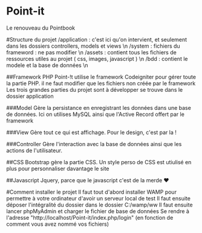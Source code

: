Point-it
========

Le renouveau du Pointbook

#Structure du projet
/application : c'est ici qu'on intervient, et seulement dans les dossiers controllers, models et views \n
/system : fichiers du frameword : ne pas modifier \n
/assets : contient tous les fichiers de ressources utiles au projet ( css, images, javascript ) \n
/bdd : contient le modele et la base de données \n

##Framework PHP
Point-!t utilise le framework Codeigniter pour gérer toute la partie PHP. il ne faut modifier que les fichiers non créée par le framework
Les trois grandes parties du projet sont à développer se trouve dans le dossier application

###Model
Gère la persistance en enregistrant les données dans une base de données. Ici on utilises MySQL ainsi que l'Active Record offert par le framework

###View
Gère tout ce qui est affichage. Pour le design, c'est par la !

###Controller
Gère l'interaction avec la base de données ainsi que les actions de l'utilisateur. 

##CSS
Bootstrap gère la partie CSS. 
Un style perso de CSS est utiulisé en plus pour personnaliser davantage le site

##Javascript
Jquery, parce que le javascript c'est de la merde ♥

#Comment installer le projet
Il faut tout d'abord installer WAMP pour permettre à votre ordinateur d'avoir un serveur local de test
Il faut ensuite déposer l'intégralité du dossier dans le dossier C:/wamp/ww
Il faut ensuite lancer phpMyAdmin et charger le fichier de base de données
Se rendre à l'adresse "http://localhost/Point-it/index.php/login" (en fonction de comment vous avez nommé vos fichiers)


